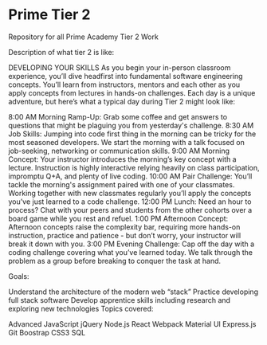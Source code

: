 # Prime Tier 2

Repository for all Prime Academy Tier 2 Work

Description of what tier 2 is like:

DEVELOPING YOUR SKILLS
As you begin your in-person classroom experience, you’ll dive headfirst into fundamental software engineering concepts. You’ll learn from instructors, mentors and each other as you apply concepts from lectures in hands-on challenges. Each day is a unique adventure, but here’s what a typical day during Tier 2 might look like:

8:00 AM Morning Ramp-Up: Grab some coffee and get answers to questions that might be plaguing you from yesterday's challenge.
8:30 AM Job Skills: Jumping into code first thing in the morning can be tricky for the most seasoned developers. We start the morning with a talk focused on job-seeking, networking or communication skills.
9:00 AM Morning Concept: Your instructor introduces the morning’s key concept with a lecture. Instruction is highly interactive relying heavily on class participation, impromptu Q+A, and plenty of live coding.
10:00 AM Pair Challenge: You’ll tackle the morning's assignment paired with one of your classmates. Working together with new classmates regularly you’ll apply the concepts you’ve just learned to a code challenge.
12:00 PM Lunch: Need an hour to process? Chat with your peers and students from the other cohorts over a board game while you rest and refuel.
1:00 PM Afternoon Concept: Afternoon concepts raise the complexity bar, requiring more hands-on instruction, practice and patience - but don’t worry, your instructor will break it down with you.
3:00 PM Evening Challenge: Cap off the day with a coding challenge covering what you’ve learned today. We talk through the problem as a group before breaking to conquer the task at hand.
 
 
Goals:

Understand the architecture of the modern web “stack”
Practice developing full stack software
Develop apprentice skills including research and exploring new technologies
Topics covered:

Advanced JavaScript
jQuery
Node.js
React
Webpack
Material UI
Express.js
Git
Boostrap
CSS3
SQL
